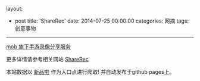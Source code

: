 layout: 
  - post 
title: 'ShareRec' 
date: 2014-07-25 00:00:00 
categories: 网摘 
tags: 创意事物 
---

<a href="http://xinpinla.com/product/280" title="查看产品详情">
								mob 旗下手游录像分享服务							</a>  

更多详情请参考相关网站 [ShareRec](http://rec.mob.com/)  

本站数据以 [新品啦](http://xinpinla.com/) 作为入口点进行爬取! 并自动发布于github pages上。  
